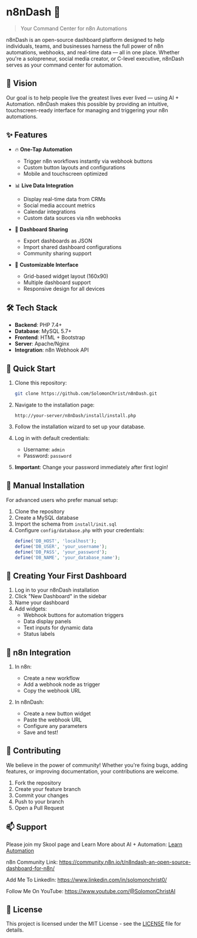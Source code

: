 # n8nDash 🚀

> Your Command Center for n8n Automations

n8nDash is an open-source dashboard platform designed to help individuals, teams, and businesses harness the full power of n8n automations, webhooks, and real-time data — all in one place. Whether you're a solopreneur, social media creator, or C-level executive, n8nDash serves as your command center for automation.

## 🎯 Vision

Our goal is to help people live the greatest lives ever lived — using AI + Automation. n8nDash makes this possible by providing an intuitive, touchscreen-ready interface for managing and triggering your n8n automations.

## ✨ Features

- 🔥 **One-Tap Automation**
  - Trigger n8n workflows instantly via webhook buttons
  - Custom button layouts and configurations
  - Mobile and touchscreen optimized

- 📊 **Live Data Integration**
  - Display real-time data from CRMs
  - Social media account metrics
  - Calendar integrations
  - Custom data sources via n8n webhooks

- 🔄 **Dashboard Sharing**
  - Export dashboards as JSON
  - Import shared dashboard configurations
  - Community sharing support

- 🎨 **Customizable Interface**
  - Grid-based widget layout (160x90)
  - Multiple dashboard support
  - Responsive design for all devices

## 🛠️ Tech Stack

- **Backend**: PHP 7.4+
- **Database**: MySQL 5.7+
- **Frontend**: HTML + Bootstrap
- **Server**: Apache/Nginx
- **Integration**: n8n Webhook API

## 🚀 Quick Start

1. Clone this repository:
   ```bash
   git clone https://github.com/SolomonChrist/n8nDash.git
   ```

2. Navigate to the installation page:
   ```
   http://your-server/n8nDash/install/install.php
   ```

3. Follow the installation wizard to set up your database.

4. Log in with default credentials:
   - Username: `admin`
   - Password: `password`

5. **Important**: Change your password immediately after first login!

## 📖 Manual Installation

For advanced users who prefer manual setup:

1. Clone the repository
2. Create a MySQL database
3. Import the schema from `install/init.sql`
4. Configure `config/database.php` with your credentials:
   ```php
   define('DB_HOST', 'localhost');
   define('DB_USER', 'your_username');
   define('DB_PASS', 'your_password');
   define('DB_NAME', 'your_database_name');
   ```

## 🎨 Creating Your First Dashboard

1. Log in to your n8nDash installation
2. Click "New Dashboard" in the sidebar
3. Name your dashboard
4. Add widgets:
   - Webhook buttons for automation triggers
   - Data display panels
   - Text inputs for dynamic data
   - Status labels

## 🔗 n8n Integration

1. In n8n:
   - Create a new workflow
   - Add a webhook node as trigger
   - Copy the webhook URL

2. In n8nDash:
   - Create a new button widget
   - Paste the webhook URL
   - Configure any parameters
   - Save and test!

## 🤝 Contributing

We believe in the power of community! Whether you're fixing bugs, adding features, or improving documentation, your contributions are welcome.

1. Fork the repository
2. Create your feature branch
3. Commit your changes
4. Push to your branch
5. Open a Pull Request

## 📫 Support

Please join my Skool page and Learn More about AI + Automation: [Learn Automation](https://www.skool.com/learn-automation/about)

n8n Community Link: https://community.n8n.io/t/n8ndash-an-open-source-dashboard-for-n8n/

Add Me To LinkedIn: https://www.linkedin.com/in/solomonchrist0/

Follow Me On YouTube: https://www.youtube.com/@SolomonChristAI

## 📜 License

This project is licensed under the MIT License - see the [LICENSE](LICENSE) file for details. 